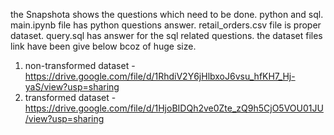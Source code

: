 the Snapshota shows the questions which need to be done. python and sql.
main.ipynb file has python questions answer. retail_orders.csv file is proper dataset.
query.sql has answer for the sql related questions. the dataset files link have been give below bcoz of huge size.
1) non-transformed dataset - https://drive.google.com/file/d/1RhdiV2Y6jHlbxoJ6vsu_hfKH7_Hj-yaS/view?usp=sharing
2) transformed dataset - https://drive.google.com/file/d/1HjoBIDQh2ve0Zte_zQ9h5CjO5VOU01JU/view?usp=sharing
